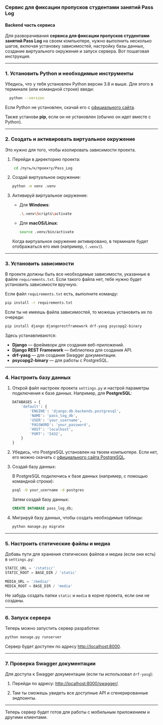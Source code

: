 ### Сервис для фиксации пропусков студентами занятий Pass Log

#### Backend часть сервиса

Для разворачивания **сервиса для фиксации пропусков студентами занятий Pass Log** на своем компьютере, нужно выполнить несколько шагов, включая установку зависимостей, настройку базы данных, создание виртуального окружения и запуск сервера. Вот пошаговая инструкция.

---

### 1. Установить Python и необходимые инструменты

Убедись, что у тебя установлен Python версии 3.8 и выше. Для этого в терминале (или командной строке) введи:

```bash
  python --version
```

Если Python не установлен, скачай его с [официального сайта](https://www.python.org/downloads/).

Также установи **pip**, если он не установлен (обычно он идет вместе с Python).

---

### 2. Создать и активировать виртуальное окружение

Это нужно для того, чтобы изолировать зависимости проекта.

1. Перейди в директорию проекта:

```bash
    cd /путь/к/проекту/Pass_Log
 ```

2. Создай виртуальное окружение:

    ```bash
    python -m venv .venv
    ```

3. Активируй виртуальное окружение:

    - Для **Windows**:

        ```bash
        .\.venv\Scripts\activate
        ```

    - Для **macOS/Linux**:

        ```bash
        source .venv/bin/activate
        ```

    Когда виртуальное окружение активировано, в терминале будет отображаться его имя (например, `(.venv)`).

---

### 3. Установить зависимости

В проекте должны быть все необходимые зависимости, указанные в файле `requirements.txt`. Если такого файла нет, тебе нужно будет установить зависимости вручную.

Если файл `requirements.txt` есть, выполните команду:

```bash
pip install -r requirements.txt
```

Если ты не имеешь файла зависимостей, то можешь установить их по очереди:

```bash
pip install django djangorestframework drf-yasg psycopg2-binary
```

Здесь устанавливаются:
- **Django** — фреймворк для создания веб-приложений.
- **Django REST Framework** — библиотека для создания API.
- **drf-yasg** — для создания Swagger документации.
- **psycopg2-binary** — для работы с PostgreSQL.

---

### 4. Настроить базу данных

1. Открой файл настроек проекта `settings.py` и настрой параметры подключения к базе данных. Например, для **PostgreSQL**:

    ```python
    DATABASES = {
        'default': {
            'ENGINE': 'django.db.backends.postgresql',
            'NAME': 'pass_log_db',
            'USER': 'your_username',
            'PASSWORD': 'your_password',
            'HOST': 'localhost',
            'PORT': '5432',
        }
    }
    ```

2. Убедись, что PostgreSQL установлен на твоем компьютере. Если нет, его можно скачать с [официального сайта PostgreSQL](https://www.postgresql.org/download/).

3. Создай базу данных:

    В PostgreSQL подключись к базе данных (например, с помощью командной строки):

    ```bash
    psql -U your_username -d postgres
    ```

    Затем создай базу данных:

    ```sql
    CREATE DATABASE pass_log_db;
    ```

4. Мигрируй базу данных, чтобы создать необходимые таблицы:

    ```bash
    python manage.py migrate
    ```

---

### 5. Настроить статические файлы и медиа

Добавь пути для хранения статических файлов и медиа (если они есть) в `settings.py`:

```python
STATIC_URL = '/static/'
STATIC_ROOT = BASE_DIR / 'static'

MEDIA_URL = '/media/'
MEDIA_ROOT = BASE_DIR / 'media'
```

Не забудь создать папки `static` и `media` в корне проекта, если они не созданы.

---

### 6. Запуск сервера

Теперь можно запустить сервер разработки:
    
```bash
python manage.py runserver
```

Сервер будет доступен по адресу [http://localhost:8000](http://localhost:8000).

---

### 7. Проверка Swagger документации

Для доступа к Swagger документации (если ты использовал `drf-yasg`):

1. Перейди по адресу: [http://localhost:8000/swagger/](http://localhost:8000/swagger/).

2. Там ты сможешь увидеть все доступные API и сгенерированные эндпоинты.

---
Теперь сервер будет готов для работы с мобильным приложением и другими клиентами.
